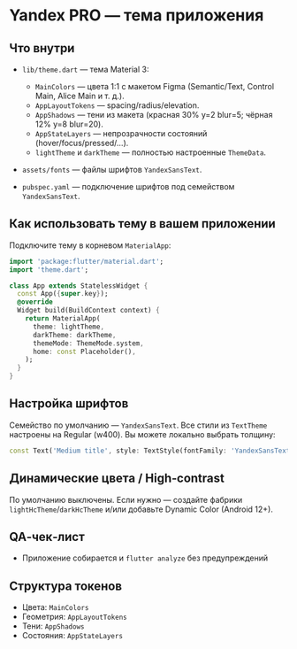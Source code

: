 # Yandex PRO — тема приложения

## Что внутри
- `lib/theme.dart` — тема Material 3:
  - `MainColors` — цвета 1:1 с макетом Figma (Semantic/Text, Control Main, Alice Main и т. д.).
  - `AppLayoutTokens` — spacing/radius/elevation.
  - `AppShadows` — тени из макета (красная 30% y=2 blur=5; чёрная 12% y=8 blur=20).
  - `AppStateLayers` — непрозрачности состояний (hover/focus/pressed/…).
  - `lightTheme` и `darkTheme` — полностью настроенные `ThemeData`.

- `assets/fonts` — файлы шрифтов `YandexSansText`.
- `pubspec.yaml` — подключение шрифтов под семейством `YandexSansText`.

## Как использовать тему в вашем приложении
Подключите тему в корневом `MaterialApp`:
```dart
import 'package:flutter/material.dart';
import 'theme.dart';

class App extends StatelessWidget {
  const App({super.key});
  @override
  Widget build(BuildContext context) {
    return MaterialApp(
      theme: lightTheme,
      darkTheme: darkTheme,
      themeMode: ThemeMode.system,
      home: const Placeholder(),
    );
  }
}
```

## Настройка шрифтов
Семейство по умолчанию — `YandexSansText`. Все стили из `TextTheme` настроены на Regular (w400). Вы можете локально выбрать толщину:
```dart
const Text('Medium title', style: TextStyle(fontFamily: 'YandexSansText', fontWeight: FontWeight.w500));
```

## Динамические цвета / High‑contrast
По умолчанию выключены. Если нужно — создайте фабрики `lightHcTheme`/`darkHcTheme` и/или добавьте Dynamic Color (Android 12+).

## QA‑чек‑лист
- Приложение собирается и `flutter analyze` без предупреждений

## Структура токенов
- Цвета: `MainColors`
- Геометрия: `AppLayoutTokens`
- Тени: `AppShadows`
- Состояния: `AppStateLayers`
